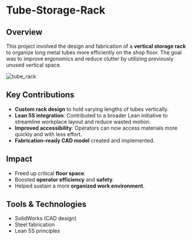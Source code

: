 # Tube-Storage-Rack
## Overview
This project involved the design and fabrication of a **vertical storage rack** to organize long metal tubes more efficiently on the shop floor. The goal was to improve ergonomics and reduce clutter by utilizing previously unused vertical space.

![tube_rack](https://github.com/user-attachments/assets/6509b88a-d812-4028-a319-976ef5c022a4)

## Key Contributions
- **Custom rack design** to hold varying lengths of tubes vertically.
- **Lean 5S integration**: Contributed to a broader Lean initiative to streamline workplace layout and reduce wasted motion.
- **Improved accessibility**: Operators can now access materials more quickly and with less effort.
- **Fabrication-ready CAD model** created and implemented.

## Impact
- Freed up critical **floor space**.
- Boosted **operator efficiency** and **safety**.
- Helped sustain a more **organized work environment**.

## Tools & Technologies
- SolidWorks (CAD design)
- Steel fabrication
- Lean 5S principles
